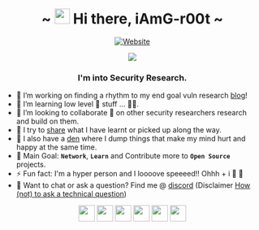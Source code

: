 <h1 align="center">~ <img src="https://raw.githubusercontent.com/MartinHeinz/MartinHeinz/master/wave.gif" width="30px" height="30px"> Hi there, iAmG-r00t ~</h1>

<p align="center">
  <a href="https://th3-gr00t.tk/" alt="Site"><img alt="Website" src="https://img.shields.io/website?down_color=orange&down_message=OFFLINE&label=th3-gr00t.net&style=for-the-badge&up_color=green&up_message=ONLINE&url=https%3A%2F%2Fth3-gr00t.net%2F"></a>
</p>
<p align="center">
<a href="https://twitter.com/th3_gr00t/" alt="twitter"><img src="https://img.shields.io/badge/follow-%40th3_gr00t-1DA1F2?logo=twitter&style=for-the-badge" /></a>
<!--<a href="https://twitter.com/th3_gr00t/" alt="twitter"><img src="https://img.shields.io/twitter/follow/th3_gr00t?color=1DA1F2&logo=twitter&style=for-the-badge" /></a>-->
</p>

<h3 align="center">I'm into Security Research.</h3>

- 🔭 I’m working on finding a rhythm to my end goal vuln research [blog]!
- 🌱 I’m learning low level 🧰 stuff ... 👨‍💻.
- 👯 I’m looking to collaborate 🤝 on other security researchers research and build on them.
- 👋 I try to [share][blog] what I have learnt or picked up along the way.
- 🧠 I also have a [den][wiki] where I dump things that make my mind hurt and happy at the same time.
- 🥅 Main Goal: **`Network`**, **`Learn`** and Contribute more to **`Open Source`** projects.
- ⚡ Fun fact: I'm a hyper person and I loooove speeeed!! Ohhh + i 🥰 🐶
- 🥴 Want to chat or ask a question? Find me @ [discord][iscord] (Disclaimer [How (not) to ask a technical question][liveoverflow-rant])

<p align="center">
<a href="https://wiki.th3-gr00t.net/" alt="wiki"><img height="32" width="32" src="https://cdn.jsdelivr.net/npm/simple-icons@3.13.0/icons/wikipedia.svg" /></a>
<a href="https://th3-gr00t.net/" alt="Site"><img height="32" width="32" src="https://cdn.jsdelivr.net/npm/simple-icons@v3/icons/googlechrome.svg" /></a>
<a href="https://twitter.com/th3_gr00t/" alt="twitter"><img height="32" width="32" src="https://cdn.jsdelivr.net/npm/simple-icons@v3/icons/twitter.svg" /></a>
<a href="https://www.linkedin.com/in/peter-numi-b14b71145/" alt="linkedin"><img height="32" width="32" src="https://cdn.jsdelivr.net/npm/simple-icons@v3/icons/linkedin.svg" /></a>
<a href="https://blog.th3-gr00t.net/" alt="blog"><img height="32" width="32" src="https://cdn.jsdelivr.net/npm/simple-icons@v3/icons/blogger.svg" /></a>
<a href="https://discordapp.com/users/gr00t#8077" alt="discord"><img height="32" width="32" src="https://cdn.jsdelivr.net/npm/simple-icons@3.13.0/icons/discord.svg" /></a>
</p>

[website]: https://th33-gr00t.tk/
[twitter]: https://twitter.com/th3_gr00t/
[linkedin]: https://www.linkedin.com/in/peter-numi-b14b71145/
[blog]: https://blog.th3-gr00t.tk/
[wiki]: https://wiki.th3-gr00t.tk/
[iscord]: https://discordapp.com/users/gr00t#8077
[liveoverflow-rant]: https://www.youtube.com/watch?v=53zkBvL4ZB4

